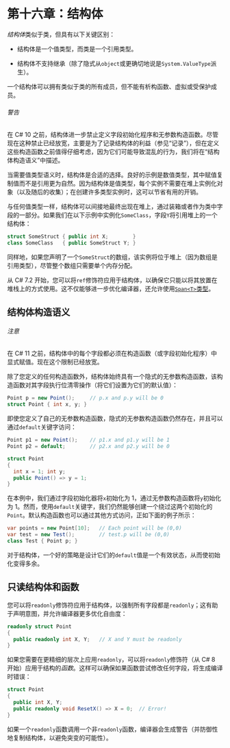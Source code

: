 # 第十六章：结构体

*结构体*类似于类，但具有以下关键区别：

+   结构体是一个值类型，而类是一个引用类型。

+   结构体不支持继承（除了隐式从`object`或更确切地说是`System.ValueType`派生）。

一个结构体可以拥有类似于类的所有成员，但不能有析构函数、虚拟或受保护成员。

###### 警告

在 C# 10 之前，结构体进一步禁止定义字段初始化程序和无参数构造函数。尽管现在这种禁止已经放宽，主要是为了记录结构体的利益（参见“记录”），但在定义这些构造函数之前值得仔细考虑，因为它们可能导致混乱的行为，我们将在“结构体构造语义”中描述。

当需要值类型语义时，结构体是合适的选择。良好的示例是数值类型，其中赋值复制值而不是引用更为自然。因为结构体是值类型，每个实例不需要在堆上实例化对象（以及随后的收集）；在创建许多类型实例时，这可以节省有用的开销。

与任何值类型一样，结构体可以间接地最终出现在堆上，通过装箱或者作为类中字段的一部分。如果我们在以下示例中实例化`SomeClass`，字段`Y`将引用堆上的一个结构体：

```cs
struct SomeStruct { public int X;        }
class SomeClass   { public SomeStruct Y; }
```

同样地，如果您声明了一个`SomeStruct`的数组，该实例将位于堆上（因为数组是引用类型），尽管整个数组只需要单个内存分配。

从 C# 7.2 开始，您可以将`ref`修饰符应用于结构体，以确保它只能以将其放置在堆栈上的方式使用。这不仅能够进一步优化编译器，还允许使用[`Span<T>`类型](https://oreil.ly/kCark)。

## 结构体构造语义

###### 注意

在 C# 11 之前，结构体中的每个字段都必须在构造函数（或字段初始化程序）中显式赋值。现在这个限制已经放宽。

除了您定义的任何构造函数外，结构体始终具有一个隐式的无参数构造函数，该构造函数对其字段执行位清零操作（将它们设置为它们的默认值）：

```cs
Point p = new Point();     // p.x and p.y will be 0
struct Point { int x, y; }
```

即使您定义了自己的无参数构造函数，隐式的无参数构造函数仍然存在，并且可以通过`default`关键字访问：

```cs
Point p1 = new Point();    // p1.x and p1.y will be 1
Point p2 = default;        // p2.x and p2.y will be 0

struct Point
{
  int x = 1; int y;
  public Point() => y = 1;
}
```

在本例中，我们通过字段初始化器将`x`初始化为 1，通过无参数构造函数将`y`初始化为 1。然而，使用`default`关键字，我们仍然能够创建一个绕过这两个初始化的`Point`。默认构造函数也可以通过其他方式访问，正如下面的例子所示：

```cs
var points = new Point[10];   // Each point will be (0,0)
var test = new Test();        // test.p will be (0,0)
class Test { Point p; }
```

对于结构体，一个好的策略是设计它们的`default`值是一个有效状态，从而使初始化变得多余。

## 只读结构体和函数

您可以将`readonly`修饰符应用于结构体，以强制所有字段都是`readonly`；这有助于声明意图，并允许编译器更多优化自由度：

```cs
readonly struct Point
{
  public readonly int X, Y;   // X and Y must be readonly
}
```

如果您需要在更精细的层次上应用`readonly`，可以将`readonly`修饰符（从 C# 8 开始）应用于结构的*函数*。这样可以确保如果函数尝试修改任何字段，将生成编译时错误：

```cs
struct Point
{
  public int X, Y;
  public readonly void ResetX() => X = 0;  // Error!
}
```

如果一个`readonly`函数调用一个非`readonly`函数，编译器会生成警告（并防御性地复制结构体，以避免突变的可能性）。


